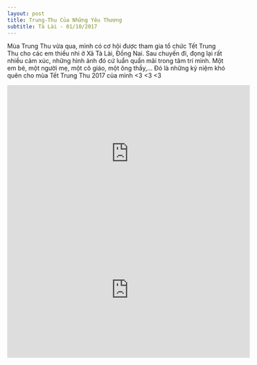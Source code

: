 ```yaml
---
layout: post
title: Trung-Thu Của Những Yêu Thương
subtitle: Tà Lài - 01/10/2017	
---
```


Mùa Trung Thu vừa qua, mình có cơ hội được tham gia tổ chức Tết Trung Thu cho các em thiếu nhi ở Xã Tà Lài, Đồng Nai. Sau chuyến đi, đọng lại rất nhiều cảm xúc, những hình ảnh đó cứ luẩn quẩn mãi trong tâm trí mình. Một em bé, một người mẹ, một cô giáo, một ông thầy,... Đó là những kỷ niệm khó quên cho mùa Tết Trung Thu 2017 của mình <3 <3 <3

<iframe width="560" height="315" src="https://www.youtube.com/embed/f3ohNeuPqBQ" frameborder="0" gesture="media" allow="encrypted-media" allowfullscreen></iframe>
<iframe width="560" height="315" src="https://www.youtube.com/embed/wZqTXmjZe2c" frameborder="0" gesture="media" allow="encrypted-media" allowfullscreen></iframe>

